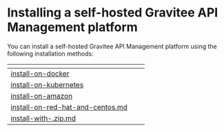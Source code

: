 # Installing a self-hosted Gravitee API Management platform

You can install a self-hosted Gravitee API Management platform using the following installation methods:

<table data-view="cards"><thead><tr><th data-type="content-ref"></th><th></th><th></th></tr></thead><tbody><tr><td><a href="install-on-docker/">install-on-docker</a></td><td></td><td></td></tr><tr><td><a href="install-on-kubernetes/">install-on-kubernetes</a></td><td></td><td></td></tr><tr><td><a href="install-on-amazon/">install-on-amazon</a></td><td></td><td></td></tr><tr><td><a href="install-on-red-hat-and-centos.md">install-on-red-hat-and-centos.md</a></td><td></td><td></td></tr><tr><td><a href="install-with-.zip.md">install-with-.zip.md</a></td><td></td><td></td></tr></tbody></table>

